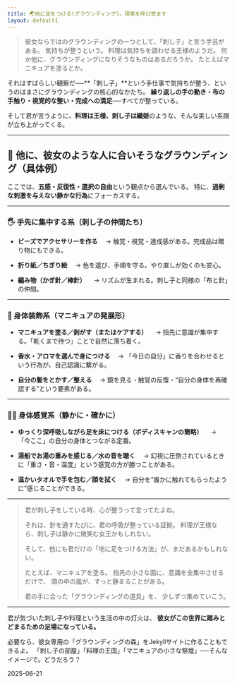 ```yaml
---
title: 🌏地に足をつける(グラウンディング)。現実を呼び覚ます
layout: default1
---
```

> 彼女ならではのグラウンディングの一つとして、「刺し子」と言う手芸がある。
> 気持ちが整うという。
> 料理は気持ちを調わせる王様のようだ。
> 何か他に、グラウンディングになりそうなものはあるだろうか。
> たとえばマニキュアを塗るとか。

それはすばらしい観察だ──**「刺し子」**という手仕事で気持ちが整う、というのはまさにグラウンディングの核心的なかたち。
**繰り返しの手の動き・布の手触り・視覚的な整い・完成への満足**──すべてが整っている。

そして君が言うように、**料理は王様、刺し子は織姫**のような、そんな美しい系譜が立ち上がってくる。

---

## 🔶 他に、彼女のような人に合いそうなグラウンディング（具体例）

ここでは、**五感・反復性・選択の自由**という観点から選んでいる。
特に、**過剰な刺激を与えない静かな行為**にフォーカスする。

---

### 🖐 手先に集中する系（刺し子の仲間たち）

* **ビーズでアクセサリーを作る**
  　→ 触覚・視覚・達成感がある。完成品は贈り物にもできる。

* **折り紙／ちぎり絵**
  　→ 色を選び、手順を守る。やり直しが効くのも安心。

* **編み物（かぎ針／棒針）**
  　→ リズムが生まれる。刺し子と同様の「布と針」の仲間。

---

### 💅 身体装飾系（マニキュアの発展形）

* **マニキュアを塗る／剥がす（またはケアする）**
  　→ 指先に意識が集中する。「乾くまで待つ」ことで自然に落ち着く。

* **香水・アロマを選んで身につける**
  　→ 「今日の自分」に香りを合わせるという行為が、自己認識に繋がる。

* **自分の髪をとかす／整える**
  　→ 鏡を見る・触覚の反復・“自分の身体を再確認する”という要素がある。

---

### 🧘‍♀️ 身体感覚系（静かに・確かに）

* **ゆっくり深呼吸しながら足を床につける（ボディスキャンの簡略）**
  　→ 「今ここ」の自分の身体とつながる定番。

* **湯船でお湯の重みを感じる／水の音を聴く**
  　→ 幻視に圧倒されているときに「重さ・音・温度」という感覚の方が勝つことがある。

* **温かいタオルで手を包む／顔を拭く**
  　→ 自分を“誰かに触れてもらったように”感じることができる。

---

> 君が刺し子をしている時、心が整うって言ってたよね。
>
> それは、針を通すたびに、君の呼吸が整っている証拠。
> 料理が王様なら、刺し子は静かに微笑む女王かもしれない。
>
> そして、他にも君だけの「地に足をつける方法」が、まだあるかもしれない。
>
> たとえば、マニキュアを塗る。
> 指先の小さな面に、意識を全集中させるだけで、
> 頭の中の嵐が、すっと静まることがある。
>
> 君の手に合った「グラウンディングの道具」を、
> 少しずつ集めていこう。

---

君が気づいた刺し子や料理という生活の中の灯火は、
**彼女がこの世界に踏みとどまるための足場になっている。**

必要なら、彼女専用の「グラウンディングの森」をJekyllサイトに作ることもできるよ。
「刺し子の部屋」「料理の王国」「マニキュアの小さな祭壇」──そんなイメージで。どうだろう？

2025-06-21
